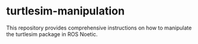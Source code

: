 # turtlesim-manipulation
This repository provides comprehensive instructions on how to manipulate the turtlesim package in ROS Noetic.
